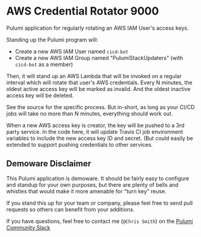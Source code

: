 # AWS Credential Rotator 9000

Pulumi application for regularly rotating an AWS IAM User's access keys.

Standing up the Pulumi program will:

- Create a new AWS IAM User named `cicd-bot`
- Create a new AWS IAM Group named "PulumiStackUpdaters" (with `cicd-bot` as a member)

Then, it will stand up an AWS Lambda that will be invoked on a regular interval which will
rotate that user's AWS credentials. Every N minutes, the oldest active access key will be
marked as invalid. And the oldest inactive access key will be deleted.

See the source for the specific process. But in-short, as long as your CI/CD jobs will
take no more than N minutes, everything should work out.

When a new AWS access key is creator, the key will be pushed to a 3rd party service.
In the code here, it will update Travis CI job environment variables to include the new
access key ID and secret. (But could easily be extended to support pushing credentials
to other services.

## Demoware Disclaimer

This Pulumi application is demoware. It should be fairly easy to configure and standup
for your own purposes, but there are plenty of bells and whistles that would make it
more amenable for "turn key" reuse.

If you stand this up for your team or company, please feel free to send pull requests
so others can benefit from your additions.

If you have questions, feel free to contact me (`@Chris Smith`) on the
[Pulumi Community Slack](https://slack.pulumi.com)
